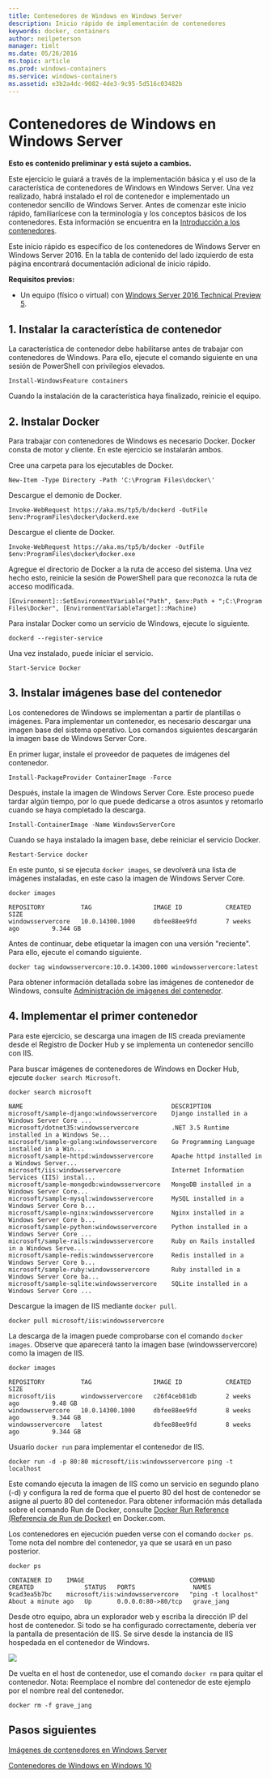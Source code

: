```yaml
---
title: Contenedores de Windows en Windows Server
description: Inicio rápido de implementación de contenedores
keywords: docker, containers
author: neilpeterson
manager: timlt
ms.date: 05/26/2016
ms.topic: article
ms.prod: windows-containers
ms.service: windows-containers
ms.assetid: e3b2a4dc-9082-4de3-9c95-5d516c03482b
---
```


# Contenedores de Windows en Windows Server

**Esto es contenido preliminar y está sujeto a cambios.** 

Este ejercicio le guiará a través de la implementación básica y el uso de la característica de contenedores de Windows en Windows Server. Una vez realizado, habrá instalado el rol de contenedor e implementado un contenedor sencillo de Windows Server. Antes de comenzar este inicio rápido, familiarícese con la terminología y los conceptos básicos de los contenedores. Esta información se encuentra en la [Introducción a los contenedores](./quick_start.md). 

Este inicio rápido es específico de los contenedores de Windows Server en Windows Server 2016. En la tabla de contenido del lado izquierdo de esta página encontrará documentación adicional de inicio rápido.

**Requisitos previos:**

- Un equipo (físico o virtual) con [Windows Server 2016 Technical Preview 5](https://www.microsoft.com/en-us/evalcenter/evaluate-windows-server-technical-preview).

## 1. Instalar la característica de contenedor

La característica de contenedor debe habilitarse antes de trabajar con contenedores de Windows. Para ello, ejecute el comando siguiente en una sesión de PowerShell con privilegios elevados. 

```none
Install-WindowsFeature containers
```

Cuando la instalación de la característica haya finalizado, reinicie el equipo.

## 2. Instalar Docker

Para trabajar con contenedores de Windows es necesario Docker. Docker consta de motor y cliente. En este ejercicio se instalarán ambos.

Cree una carpeta para los ejecutables de Docker.

```none
New-Item -Type Directory -Path 'C:\Program Files\docker\'
```

Descargue el demonio de Docker.

```none
Invoke-WebRequest https://aka.ms/tp5/b/dockerd -OutFile $env:ProgramFiles\docker\dockerd.exe
```

Descargue el cliente de Docker.

```none
Invoke-WebRequest https://aka.ms/tp5/b/docker -OutFile $env:ProgramFiles\docker\docker.exe
```

Agregue el directorio de Docker a la ruta de acceso del sistema. Una vez hecho esto, reinicie la sesión de PowerShell para que reconozca la ruta de acceso modificada.

```none
[Environment]::SetEnvironmentVariable("Path", $env:Path + ";C:\Program Files\Docker", [EnvironmentVariableTarget]::Machine)
```

Para instalar Docker como un servicio de Windows, ejecute lo siguiente.

```none
dockerd --register-service
```

Una vez instalado, puede iniciar el servicio.

```none
Start-Service Docker
```

## 3. Instalar imágenes base del contenedor

Los contenedores de Windows se implementan a partir de plantillas o imágenes. Para implementar un contenedor, es necesario descargar una imagen base del sistema operativo. Los comandos siguientes descargarán la imagen base de Windows Server Core. 
    
En primer lugar, instale el proveedor de paquetes de imágenes del contenedor.

```none
Install-PackageProvider ContainerImage -Force
```

Después, instale la imagen de Windows Server Core. Este proceso puede tardar algún tiempo, por lo que puede dedicarse a otros asuntos y retomarlo cuando se haya completado la descarga.

```none 
Install-ContainerImage -Name WindowsServerCore    
```

Cuando se haya instalado la imagen base, debe reiniciar el servicio Docker.

```none
Restart-Service docker
```

En este punto, si se ejecuta `docker images`, se devolverá una lista de imágenes instaladas, en este caso la imagen de Windows Server Core.

```none
docker images

REPOSITORY          TAG                 IMAGE ID            CREATED             SIZE
windowsservercore   10.0.14300.1000     dbfee88ee9fd        7 weeks ago         9.344 GB
```

Antes de continuar, debe etiquetar la imagen con una versión "reciente". Para ello, ejecute el comando siguiente.

```none
docker tag windowsservercore:10.0.14300.1000 windowsservercore:latest
```

Para obtener información detallada sobre las imágenes de contenedor de Windows, consulte [Administración de imágenes del contenedor](../management/manage_images.md).

## 4. Implementar el primer contenedor

Para este ejercicio, se descarga una imagen de IIS creada previamente desde el Registro de Docker Hub y se implementa un contenedor sencillo con IIS.  

Para buscar imágenes de contenedores de Windows en Docker Hub, ejecute `docker search Microsoft`.  

```none
docker search microsoft

NAME                                         DESCRIPTION                                     
microsoft/sample-django:windowsservercore    Django installed in a Windows Server Core ...   
microsoft/dotnet35:windowsservercore         .NET 3.5 Runtime installed in a Windows Se...   
microsoft/sample-golang:windowsservercore    Go Programming Language installed in a Win...   
microsoft/sample-httpd:windowsservercore     Apache httpd installed in a Windows Server...   
microsoft/iis:windowsservercore              Internet Information Services (IIS) instal...   
microsoft/sample-mongodb:windowsservercore   MongoDB installed in a Windows Server Core...   
microsoft/sample-mysql:windowsservercore     MySQL installed in a Windows Server Core b...   
microsoft/sample-nginx:windowsservercore     Nginx installed in a Windows Server Core b...  
microsoft/sample-python:windowsservercore    Python installed in a Windows Server Core ...   
microsoft/sample-rails:windowsservercore     Ruby on Rails installed in a Windows Serve...  
microsoft/sample-redis:windowsservercore     Redis installed in a Windows Server Core b...   
microsoft/sample-ruby:windowsservercore      Ruby installed in a Windows Server Core ba...   
microsoft/sample-sqlite:windowsservercore    SQLite installed in a Windows Server Core ...  
```

Descargue la imagen de IIS mediante `docker pull`.  

```none
docker pull microsoft/iis:windowsservercore
```

La descarga de la imagen puede comprobarse con el comando `docker images`. Observe que aparecerá tanto la imagen base (windowsservercore) como la imagen de IIS.

```none
docker images

REPOSITORY          TAG                 IMAGE ID            CREATED             SIZE
microsoft/iis       windowsservercore   c26f4ceb81db        2 weeks ago         9.48 GB
windowsservercore   10.0.14300.1000     dbfee88ee9fd        8 weeks ago         9.344 GB
windowsservercore   latest              dbfee88ee9fd        8 weeks ago         9.344 GB
```

Usuario `docker run` para implementar el contenedor de IIS.

```none
docker run -d -p 80:80 microsoft/iis:windowsservercore ping -t localhost
```

Este comando ejecuta la imagen de IIS como un servicio en segundo plano (-d) y configura la red de forma que el puerto 80 del host de contenedor se asigne al puerto 80 del contenedor.
Para obtener información más detallada sobre el comando Run de Docker, consulte [Docker Run Reference (Referencia de Run de Docker)]( https://docs.docker.com/engine/reference/run/) en Docker.com.


Los contenedores en ejecución pueden verse con el comando `docker ps`. Tome nota del nombre del contenedor, ya que se usará en un paso posterior.

```none
docker ps

CONTAINER ID    IMAGE                             COMMAND               CREATED              STATUS   PORTS                NAMES
9cad3ea5b7bc    microsoft/iis:windowsservercore   "ping -t localhost"   About a minute ago   Up       0.0.0.0:80->80/tcp   grave_jang
```

Desde otro equipo, abra un explorador web y escriba la dirección IP del host de contenedor. Si todo se ha configurado correctamente, debería ver la pantalla de presentación de IIS. Se sirve desde la instancia de IIS hospedada en el contenedor de Windows.

![](media/iis1.png)

De vuelta en el host de contenedor, use el comando `docker rm` para quitar el contenedor. Nota: Reemplace el nombre del contenedor de este ejemplo por el nombre real del contenedor.

```none
docker rm -f grave_jang
```
## Pasos siguientes

[Imágenes de contenedores en Windows Server](./quick_start_images.md)

[Contenedores de Windows en Windows 10](./quick_start_windows_10.md)


<!--HONumber=May16_HO4-->


